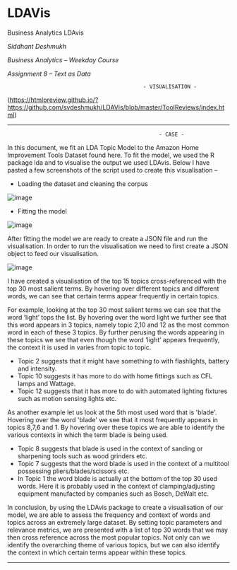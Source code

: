 # LDAVis
Business Analytics LDAvis 

*Siddhant Deshmukh*

*Business Analytics – Weekday Course*

*Assignment 8 – Text as Data*

                                               - VISUALISATION -  

(https://htmlpreview.github.io/?https://github.com/svdeshmukh/LDAVis/blob/master/ToolReviews/index.html)

-----------------------------------                                                  



                                                    - CASE - 

In this document, we fit an LDA Topic Model to the Amazon Home Improvement Tools Dataset found here. To fit the model, we used the R package lda and to visualise the output we used LDAvis.
Below I have pasted a few screenshots of the script used to create this visualisation – 

-	Loading the dataset and cleaning the corpus

![image](https://cloud.githubusercontent.com/assets/22182362/20296031/890c2aea-aad6-11e6-8725-d07cab00f270.png)

-	Fitting the model

![image](https://cloud.githubusercontent.com/assets/22182362/20296044/a11d3cfa-aad6-11e6-8cf2-49d87bc9fc86.png)

After fitting the model we are ready to create a JSON file and run the visualisation. In order to run the visualisation we need to first create a JSON object to feed our visualisation. 

![image](https://cloud.githubusercontent.com/assets/22182362/20296049/aaa9115e-aad6-11e6-920e-b2dd346f4eaa.png)

I have created a visualisation of the top 15 topics cross-referenced with the top 30 most salient terms. By hovering over different topics and different words, we can see that certain terms appear frequently in certain topics.

For example, looking at the top 30 most salient terms we can see that the word ‘light’ tops the list. By hovering over the word light we further see that this word appears in 3 topics, namely topic 2,10 and 12 as the most common word in each of these 3 topics. By further perusing the words appearing in these topics we see that even though the word ‘light’ appears frequently, the context it is used in varies from topic to topic. 

- Topic 2 suggests that it might have something to with flashlights, battery and intensity. 
- Topic 10 suggests it has more to do with home fittings such as CFL lamps and Wattage. 
- Topic 12 suggests that it has more to do with automated lighting fixtures such as motion sensing lights etc. 

As another example let us look at the 5th most used word that is 'blade'. Hovering over the word 'blade' we see that it most frequently appears in topics 8,7,6 and 1. By hovering over these topics we are able to identify the various contexts in which the term blade is being used.

- Topic 8 suggests that blade is used in the context of sanding or sharpening tools such as wood grinders etc.
- Topic 7 suggests that the word blade is used in the context of a multitool possessing pliers/blades/scissors etc.
- In Topic 1 the word blade is actually at the bottom of the top 30 used words. Here it is probably used in the context of clamping/adjusting equipment manufacted by companies such as Bosch, DeWalt etc.

In conclusion, by using the LDAvis package to create a visualisation of our model, we are able to assess the frequency and context of words and topics across an extremely large dataset. By setting topic parameters and relevance metrics, we are presented with a list of top 30 words that we may then cross reference across the most popular topics. Not only can we identify the overarching theme of various topics, but we can also identify the context in which certain terms appear within these topics.

------------------





